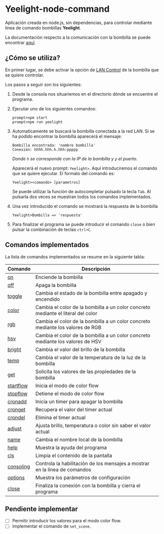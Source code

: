 # Yeelight-node-command

Aplicación creada en node.js, sin dependencias, para controlar mediante linea de comando bombillas **Yeelight**.

La documentación respecto a la comunicación con la bombilla se puede encontrar [aquí](https://www.yeelight.com/download/Yeelight_Inter-Operation_Spec.pdf).

 ## ¿Cómo se utiliza?

En primer lugar, se debe activar la opción de [LAN Control](https://www.yeelight.com/faqs/lan_control) de la bombilla que se quiere controlar.

Los pasos a seguir son los siguientes:
1. Desde la consola nos situariemos en el directorio dónde se encuentre el programa.

2. Ejecutar uno de los siguientes comandos:
    ```shell
    prompt>npm start
    prompt>npm run yeelight
    ```

3. Automaticamente se buscará la bombilla conectada a la red LAN. Si se ha podido encontrar la bombilla aparecerá el mensaje: 

    ```shell
    Bombilla encontrada: 'nombre bombilla'
    Conexión: hhhh.hhh.h.hhh:ppppp
    ```
    *Donde `h` se corresponde con la IP de la bombilla y `p` el puerto.*

    Aparecerá el nuevo prompt: `Yeelight>`. Aquí introduciremos el comando que se quiere ejecutar. El formato del comando es:
    ```shell
    Yeelight><comando> [parametros]
    ```

    Se puede utilizar la función de autocompletar pulsado la tecla `Tab`. Al pulsarla dos veces se muestran todos los comandos implementados.

4. Una vez introducido el comando se mostrará la respuesta de la bombilla
    ```shell
    Yeelight>Bombilla => 'respuesta'
    ```
5. Para finalizar el programa se puede introducir el comando `close` o bien pulsar la combinación de teclas `ctrl+C`.

## Comandos implementados

La lista de comandos implementados se resume en la siguiente tabla:

| Comando   | Descripción                                                                                                           |
|-----------|-----------------------------------------------------------------------------------------------------------------------|
| [on](./utils/help/md/help-on.md)               | Enciende la bombilla                                                             |
| [off](./utils/help/md/help-off.md)             | Apaga la bombilla                                                                |
| [toggle](./utils/help/md/help-toggle.md)       | Cambia el estado de la bombilla entre apagado y encendido                        |
| [color](./utils/help/md/help-color.md)         | Cambia el color de la bombilla a un color concreto mediante el literal del color |
| [rgb](./utils/help/md/help-rgb.md)             | Cambia el color de la bombilla a un color concreto mediante los valores de RGB   |
| [hsv](./utils/help/md/help-hsv.md)             | Cambia el color de la bombilla a un color concreto mediante los valores de HSV   |
| [bright](./utils/help/md/help-bright.md)       | Cambia el valor del brillo de la bombilla                                        |
| [temp](./utils/help/md/help-temp.md)           | Cambia el valor de la temperatura de la luz de la bombilla                       |
| [get](./utils/help/md/help-get.md)             | Solicita los valores de las propiedades de la bombilla                           |
| [startflow](./utils/help/md/help-startflow.md) | Inicia el modo de color flow                                                     |
| [stopflow](./utils/help/md/help-stopflow.md)   | Detiene el modo de color flow                                                    |
| [cronadd](./utils/help/md/help-cronadd.md)     | Inicia un timer para apagar la bombilla                                          |
| [cronget](./utils/help/md/help-cronget.md)     | Recupera el valor del timer actual                                               |
| [crondel](./utils/help/md/help-crondel.md)     | Elimina el timer actual                                                          |
| [adjust](./utils/help/md/help-adjust.md)       | Ajusta brillo, temperatura o color sin saber el valor actual                     |
| [name](./utils/help/md/help-name.md)           | Cambia el nombre local de la bombilla                                            |
| [help](./utils/help/md/help-help.md)           | Muestra la ayuda del programa                                                    |
| [cls](./utils/help/md/help-cls.md)             | Limpia el contenido de la pantalla                                               |
| [consoling](./utils/help/md/help-consoling.md) | Controla la habilitación de los mensajes a mostrar en la linea de comandos       |
| [options](./utils/help/md/help-options.md)     | Muestra los parámetros de configuración                                          |
| [close](./utils/help/md/help-close.md)         | Finaliza la conexión con la bombilla y cierra el programa                        |

## Pendiente implementar

- [ ] Permitir introducir los valores para el modo color flow.
- [ ] Implementar el comando de `set_scene`.